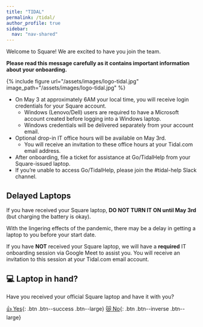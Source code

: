 ```yaml
---
title: "TIDAL"
permalink: /tidal/
author_profile: true
sidebar:
  nav: "nav-shared"
---
```


Welcome to Square!  We are excited to have you join the team. 

__Please read this message carefully as it contains important information about your onboarding.__

{% include figure url="/assets/images/logo-tidal.jpg" image_path="/assets/images/logo-tidal.jpg" %}

* On May 3 at approximately 6AM your local time, you will receive login credentials for your Square account. 
  * Windows (Lenovo/Dell) users are required to have a Microsoft account created before logging into a Windows laptop.  
  * Windows credentials will be delivered separately from your account email.
* Optional drop-in IT office hours will be available on May 3rd.  
  * You will receive an invitation to these office hours at your Tidal.com email address.
* After onboarding, file a ticket for assistance at Go/TidalHelp from your Square-issued laptop.  
* If you’re unable to access Go/TidalHelp, please join the #tidal-help Slack channel.

## Delayed Laptops
If you have received your Square laptop, __DO NOT TURN IT ON until May 3rd__ (but charging the battery is okay).  

With the lingering effects of the pandemic, there may be a delay in getting a laptop to you before your start date. 

If you have __NOT__ received your Square laptop, we will have a __required__ IT onboarding session via Google Meet to assist you. You will receive an invitation to this session at your Tidal.com email account.

## 💻 Laptop in hand?
Have you received your official Square laptop and have it with you?

[👍  Yes](/os){: .btn .btn--success .btn--large} [😿  No](/alt){: .btn .btn--inverse .btn--large}

